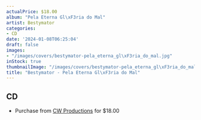 ```yaml
---
actualPrice: $18.00
album: "Pela Eterna Gl\xF3ria do Mal"
artist: Bestymator
categories:
- CD
date: '2024-01-08T06:25:04'
draft: false
images:
- "/images/covers/bestymator-pela_eterna_gl\xF3ria_do_mal.jpg"
inStock: true
thumbnailImage: "/images/covers/bestymator-pela_eterna_gl\xF3ria_do_mal-thumb.jpg"
title: "Bestymator - Pela Eterna Gl\xF3ria do Mal"
---
```


## CD
* Purchase from [CW Productions](https://shop.cwproductions.net/products/bestymator-pela-eterna-gloria-do-mal-2cd) for $18.00
